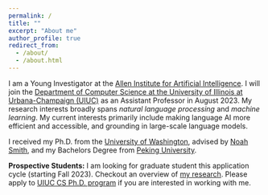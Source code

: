```yaml
---
permalink: /
title: ""
excerpt: "About me"
author_profile: true
redirect_from: 
  - /about/
  - /about.html
---
```


I am a Young Investigator at the [Allen Institute for Artificial Intelligence](https://allenai.org/).
I will join the [Department of Computer Science at the University of Illinois at Urbana-Champaign (UIUC)](https://cs.illinois.edu/) as an Assistant Professor in August 2023.
My research interests broadly spans *natural language processing* and *machine learning*.
My current interests primarily include making language AI more efficient and accessible, and grounding in large-scale language models.

I received my Ph.D. from the [University of Washington](https://www.washington.edu/), advised by [Noah Smith](https://nasmith.github.io/),
and my Bachelors Degree from [Peking University](https://english.pku.edu.cn/).


**Prospective Students:** I am looking for graduate student this application cycle (starting Fall 2023). 
Checkout an overview of [my research](https://github.com/haopeng-nlp/haopeng-nlp.github.io/blob/master/files/research.pdf).
Please apply to [UIUC CS Ph.D. program](https://grad.illinois.edu/admissions/apply) if you are interested in working with me.


